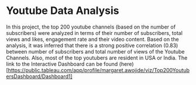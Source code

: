 # Youtube Data Analysis
In this project, the top 200 youtube channels (based on the number of subscribers) were analyzed in terms of their number of subscribers, total views and likes, engagement rate and their video content. 
Based on the analysis, it was inferred that there is a strong positive correlation (0.83) between number of subscribers and total number of views of the Youtube Channels. Also, most of the top youtubers are resident in USA or India. 
The link to the Interactive Dashboard can be found (here)[https://public.tableau.com/app/profile/margaret.awojide/viz/Top200YoutubersDashboard/Dashboard1] 

